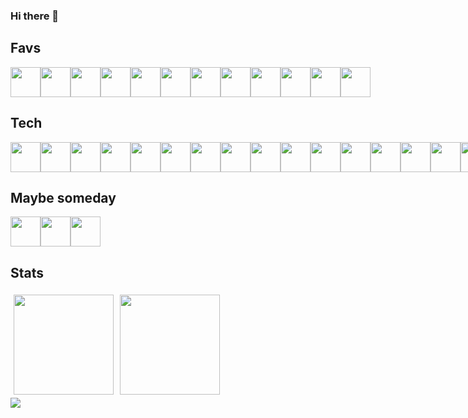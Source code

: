 ### Hi there 👋

## Favs

<div style="display: flex">
  <img width="48" height="48" src="https://cdn.jsdelivr.net/gh/devicons/devicon/icons/amazonwebservices/amazonwebservices-original.svg" />
  <img width="48" height="48" src="https://cdn.jsdelivr.net/gh/devicons/devicon/icons/c/c-original.svg" />
  <img width="48" height="48" src="https://cdn.jsdelivr.net/gh/devicons/devicon/icons/docker/docker-plain-wordmark.svg" />
  <img width="48" height="48" src="https://cdn.jsdelivr.net/gh/devicons/devicon/icons/github/github-original.svg" />
  <img width="48" height="48" src="https://cdn.jsdelivr.net/gh/devicons/devicon/icons/graphql/graphql-plain.svg" />
  <img width="48" height="48" src="https://cdn.jsdelivr.net/gh/devicons/devicon/icons/nextjs/nextjs-original.svg" />
  <img width="48" height="48" src="https://cdn.jsdelivr.net/gh/devicons/devicon/icons/react/react-original.svg" />
  <img width="48" height="48" src="https://cdn.jsdelivr.net/gh/devicons/devicon/icons/sass/sass-original.svg" />
  <img width="48" height="48" src="https://cdn.jsdelivr.net/gh/devicons/devicon/icons/tailwindcss/tailwindcss-plain.svg" />
  <img width="48" height="48" src="https://cdn.jsdelivr.net/gh/devicons/devicon/icons/typescript/typescript-original.svg" />
  <img width="48" height="48" src="https://cdn.jsdelivr.net/gh/devicons/devicon/icons/vscode/vscode-original.svg" />
  <img width="48" height="48" src="https://cdn.jsdelivr.net/gh/devicons/devicon/icons/vuejs/vuejs-original.svg" />
</div>

## Tech

<div style="display: flex">
  <img width="48" height="48" src="https://cdn.jsdelivr.net/gh/devicons/devicon/icons/apple/apple-original.svg" />
  <img width="48" height="48" src="https://cdn.jsdelivr.net/gh/devicons/devicon/icons/bash/bash-original.svg" />
  <img width="48" height="48" src="https://cdn.jsdelivr.net/gh/devicons/devicon/icons/bitbucket/bitbucket-original.svg" />
  <img width="48" height="48" src="https://cdn.jsdelivr.net/gh/devicons/devicon/icons/chrome/chrome-original.svg" />
  <img width="48" height="48" src="https://cdn.jsdelivr.net/gh/devicons/devicon/icons/codecov/codecov-plain.svg" />
  <img width="48" height="48" src="https://cdn.jsdelivr.net/gh/devicons/devicon/icons/confluence/confluence-original.svg" />
  <img width="48" height="48" src="https://cdn.jsdelivr.net/gh/devicons/devicon/icons/cplusplus/cplusplus-original.svg" />
  <img width="48" height="48" src="https://cdn.jsdelivr.net/gh/devicons/devicon/icons/csharp/csharp-original.svg" />
  <img width="48" height="48" src="https://cdn.jsdelivr.net/gh/devicons/devicon/icons/css3/css3-original.svg" />
  <img width="48" height="48" src="https://cdn.jsdelivr.net/gh/devicons/devicon/icons/express/express-original-wordmark.svg" />
  <img width="48" height="48" src="https://cdn.jsdelivr.net/gh/devicons/devicon/icons/firefox/firefox-plain.svg" />
  <img width="48" height="48" src="https://cdn.jsdelivr.net/gh/devicons/devicon/icons/gcc/gcc-original.svg" />
  <img width="48" height="48" src="https://cdn.jsdelivr.net/gh/devicons/devicon/icons/git/git-original-wordmark.svg" />
  <img width="48" height="48" src="https://cdn.jsdelivr.net/gh/devicons/devicon/icons/googlecloud/googlecloud-original.svg" />
  <img width="48" height="48" src="https://cdn.jsdelivr.net/gh/devicons/devicon/icons/gulp/gulp-plain.svg" />
  <img width="48" height="48" src="https://cdn.jsdelivr.net/gh/devicons/devicon/icons/handlebars/handlebars-original.svg" />
  <img width="48" height="48" src="https://cdn.jsdelivr.net/gh/devicons/devicon/icons/html5/html5-original.svg" />
  <img width="48" height="48" src="https://cdn.jsdelivr.net/gh/devicons/devicon/icons/java/java-original.svg" />
  <img width="48" height="48" src="https://cdn.jsdelivr.net/gh/devicons/devicon/icons/javascript/javascript-original.svg" />
  <img width="48" height="48" src="https://cdn.jsdelivr.net/gh/devicons/devicon/icons/jira/jira-original.svg" />
  <img width="48" height="48" src="https://cdn.jsdelivr.net/gh/devicons/devicon/icons/linux/linux-original.svg" />
  <img width="48" height="48" src="https://cdn.jsdelivr.net/gh/devicons/devicon/icons/markdown/markdown-original.svg" />
  <img width="48" height="48" src="https://cdn.jsdelivr.net/gh/devicons/devicon/icons/mocha/mocha-plain.svg" />
  <img width="48" height="48" src="https://cdn.jsdelivr.net/gh/devicons/devicon/icons/mongodb/mongodb-original-wordmark.svg" />
  <img width="48" height="48" src="https://cdn.jsdelivr.net/gh/devicons/devicon/icons/nodejs/nodejs-original.svg" />
  <img width="48" height="48" src="https://cdn.jsdelivr.net/gh/devicons/devicon/icons/npm/npm-original-wordmark.svg" />
  <img width="48" height="48" src="https://cdn.jsdelivr.net/gh/devicons/devicon/icons/nuxtjs/nuxtjs-original.svg" />
  <img width="48" height="48" src="https://cdn.jsdelivr.net/gh/devicons/devicon/icons/postgresql/postgresql-original.svg" />
  <img width="48" height="48" src="https://cdn.jsdelivr.net/gh/devicons/devicon/icons/python/python-original.svg" />
  <img width="48" height="48" src="https://cdn.jsdelivr.net/gh/devicons/devicon/icons/raspberrypi/raspberrypi-original.svg" />
  <img width="48" height="48" src="https://cdn.jsdelivr.net/gh/devicons/devicon/icons/rust/rust-plain.svg" />
  <img width="48" height="48" src="https://cdn.jsdelivr.net/gh/devicons/devicon/icons/slack/slack-original.svg" />
  <img width="48" height="48" src="https://cdn.jsdelivr.net/gh/devicons/devicon/icons/socketio/socketio-original.svg" />
  <img width="48" height="48" src="https://cdn.jsdelivr.net/gh/devicons/devicon/icons/ubuntu/ubuntu-plain-wordmark.svg" />
  <img width="48" height="48" src="https://cdn.jsdelivr.net/gh/devicons/devicon/icons/windows8/windows8-original.svg" />
  <img width="48" height="48" src="https://cdn.jsdelivr.net/gh/devicons/devicon/icons/yarn/yarn-original.svg" />
</div>

## Maybe someday

<div style="display: flex">
  <img width="48" height="48" src="https://cdn.jsdelivr.net/gh/devicons/devicon/icons/neo4j/neo4j-original.svg" />
  <img width="48" height="48" src="https://cdn.jsdelivr.net/gh/devicons/devicon/icons/gatsby/gatsby-plain.svg" />
  <img width="48" height="48" src="https://cdn.jsdelivr.net/gh/devicons/devicon/icons/denojs/denojs-original.svg" />
</div>

## Stats

<div style="display: flex;">
  <a style="margin: 5px;">
    <img height="160em" src="https://github-readme-stats.vercel.app/api?username=marvin-j97&count_private=true&show_icons=true&hide_title=true" />
  </a>
  <a style="margin: 5px;">
    <img height="160em" src="https://github-readme-stats.vercel.app/api/top-langs/?username=marvin-j97&layout=compact&langs_count=4" />
  </a>
</div>
  
<img src="https://activity-graph.herokuapp.com/graph?username=marvin-j97&bg_color=none&line=81e1fc&color=ffc777&custom_title=&hide_border=true&area=true" />
